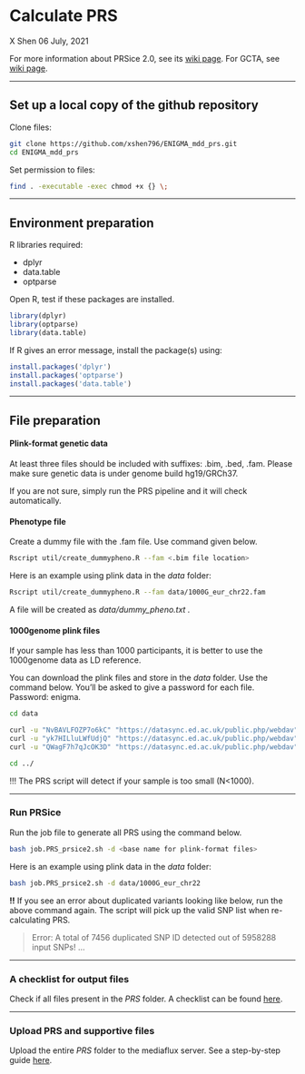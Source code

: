 Calculate PRS
================
X Shen
06 July, 2021

For more information about PRSice 2.0, see its [wiki
page](http://prsice.info/). For GCTA, see [wiki
page](https://cnsgenomics.com/software/gcta).

-----

## Set up a local copy of the github repository

Clone files:

``` bash
git clone https://github.com/xshen796/ENIGMA_mdd_prs.git
cd ENIGMA_mdd_prs
```

Set permission to files:

``` bash
find . -executable -exec chmod +x {} \;
```

-----

## Environment preparation

R libraries required:

  - dplyr
  - data.table
  - optparse

Open R, test if these packages are installed.

``` r
library(dplyr)
library(optparse)
library(data.table)
```

If R gives an error message, install the package(s) using:

``` r
install.packages('dplyr')
install.packages('optparse')
install.packages('data.table')
```

-----

## File preparation

#### Plink-format genetic data

At least three files should be included with suffixes: .bim, .bed, .fam.
Please make sure genetic data is under genome build hg19/GRCh37.

If you are not sure, simply run the PRS pipeline and it will check
automatically.

#### Phenotype file

Create a dummy file with the .fam file. Use command given below.

``` bash
Rscript util/create_dummypheno.R --fam <.bim file location>
```

Here is an example using plink data in the *data* folder:

``` bash
Rscript util/create_dummypheno.R --fam data/1000G_eur_chr22.fam
```

A file will be created as *data/dummy\_pheno.txt .*

#### 1000genome plink files

If your sample has less than 1000 participants, it is better to use the
1000genome data as LD reference.

You can download the plink files and store in the *data* folder. Use the
command below. You’ll be asked to give a password for each file.
Password: enigma.

``` bash
cd data

curl -u "NvBAVLFOZP7o6kC" "https://datasync.ed.ac.uk/public.php/webdav" -o 1000g_CEU_plink.fam
curl -u "yk7HILluLWfUdjQ" "https://datasync.ed.ac.uk/public.php/webdav" -o 1000g_CEU_plink.bim
curl -u "QWagF7h7qJcOK3D" "https://datasync.ed.ac.uk/public.php/webdav" -o 1000g_CEU_plink.bed

cd ../
```

\!\!\! The PRS script will detect if your sample is too small (N\<1000).

-----

### Run PRSice

Run the job file to generate all PRS using the command below.

``` bash
bash job.PRS_prsice2.sh -d <base name for plink-format files>
```

Here is an example using plink data in the *data* folder:

``` bash
bash job.PRS_prsice2.sh -d data/1000G_eur_chr22
```

**\!\!** If you see an error about duplicated variants looking like
below, run the above command again. The script will pick up the valid
SNP list when re-calculating PRS.

> Error: A total of 7456 duplicated SNP ID detected out of 5958288 input
> SNPs\! …

-----

### A checklist for output files

Check if all files present in the *PRS* folder. A checklist can be found
[here](https://github.com/xshen796/ENIGMA_mdd_prs/blob/main/script/PREP_PRS/CheckList_output.md).

-----

### Upload PRS and supportive files

Upload the entire *PRS* folder to the mediaflux server. See a step-by-step
guide
[here](https://github.com/xshen796/ENIGMA_mdd_prs/blob/main/docs/Accessing%20your%20folder%20on%20MediaFlux%20ENIGMA%20MDD%20storage%20system%20updated%20Aug2020%5B2%5D.pdf).
